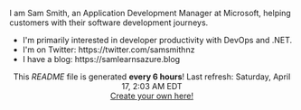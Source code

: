I am Sam Smith, an Application Development Manager at Microsoft, helping customers with their software development journeys.

<ul>
    <li>
        I'm primarily interested in developer productivity with DevOps and .NET.
    </li>
    <li>
        I'm on Twitter: https://twitter.com/samsmithnz
    </li>
    <li>
        I have a blog: https://samlearnsazure.blog
    </li>
</ul>

<!--[![SamSmithNZ's github stats](https://github-readme-stats.vercel.app/api?username=samsmithnz)](https://github.com/anuraghazra/github-readme-stats)-->


<p align="center">This <i>README</i> file is generated <b>every 6 hours</b>! Last refresh: Saturday, April 17, 2:03 AM EDT<br /><a href="https://medium.com/@th.guibert/how-to-create-a-self-updating-readme-md-for-your-github-profile-f8b05744ca91">Create your own here!</a></p>
